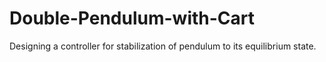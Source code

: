 # Double-Pendulum-with-Cart
Designing a controller for stabilization of pendulum to its equilibrium state.
